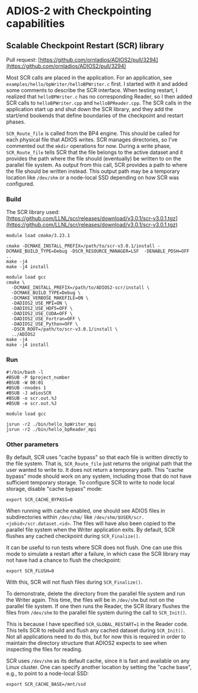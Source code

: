 # ADIOS-2 with Checkpointing capabilities

## Scalable Checkpoint Restart (SCR) library

Pull request: [https://github.com/ornladios/ADIOS2/pull/3294](https://github.com/ornladios/ADIOS2/pull/3294)

Most SCR calls are placed in the application.  For an application, see `examples/hello/bpWriter/helloBPWriter.c` first.  I started with it and added some comments to describe the SCR interface.  When testing restart, I realized that `helloBPWriter.c` has no corresponding Reader, so I then added SCR calls to `helloBPWriter.cpp` and `helloBPReader.cpp`.  The SCR calls in the application start up and shut down the SCR library, and they add the start/end bookends that define boundaries of the checkpoint and restart phases.

`SCR_Route_file` is called from the BP4 engine.  This should be called for each physical file that ADIOS writes.  SCR manages directories, so I've commented out the `mkdir` operations for now.  During a write phase, `SCR_Route_file` tells SCR that the file belongs to the active dataset and it provides the path where the file should (eventually) be written to on the parallel file system.  As output from this call, SCR provides a path to where the file should be written instead.  This output path may be a temporary location like `/dev/shm` or a node-local SSD depending on how SCR was configured.

### Build

The SCR library used: [https://github.com/LLNL/scr/releases/download/v3.0.1/scr-v3.0.1.tgz](https://github.com/LLNL/scr/releases/download/v3.0.1/scr-v3.0.1.tgz)

```
module load cmake/3.23.1

cmake -DCMAKE_INSTALL_PREFIX=/path/to/scr-v3.0.1/install -DCMAKE_BUILD_TYPE=Debug -DSCR_RESOURCE_MANAGER=LSF  -DENABLE_PDSH=OFF  ..
make -j4
make -j4 install

module load gcc
cmake \
  -DCMAKE_INSTALL_PREFIX=/path/to/ADIOS2-scr/install \
  -DCMAKE_BUILD_TYPE=Debug \
  -DCMAKE_VERBOSE_MAKEFILE=ON \
  -DADIOS2_USE_MPI=ON \
  -DADIOS2_USE_HDF5=OFF \
  -DADIOS2_USE_CUDA=OFF \
  -DADIOS2_USE_Fortran=OFF \
  -DADIOS2_USE_Python=OFF \
  -DSCR_ROOT=/path/to/scr-v3.0.1/install \
  ../ADIOS2
make -j4
make -j4 install
```

### Run

```
#!/bin/bash -l
#BSUB -P $project_number
#BSUB -W 00:01
#BSUB -nnodes 1
#BSUB -J adiosSCR
#BSUB -o scr.out.%J
#BSUB -e scr.out.%J

module load gcc

jsrun -r2 ./bin/hello_bpWriter_mpi
jsrun -r2 ./bin/hello_bpReader_mpi
```

### Other parameters

By default, SCR uses "cache bypass" so that each file is written directly to the file system.  That is, `SCR_Route_file` just returns the original path that the user wanted to write to.  It does not return a temporary path.  This "cache bypass" mode should work on any system, including those that do not have sufficient temporary storage.  To configure SCR to write to node local storage, disable "cache bypass" mode:
```
export SCR_CACHE_BYPASS=0
```

When running with cache enabled, one should see ADIOS files in subdirectories within `/dev/shm/` like `/dev/shm/$USER/scr.<jobid>/scr.dataset.<id>`.  The files will have also been copied to the parallel file system when the Writer application exits.  By default, SCR flushes any cached checkpoint during `SCR_Finalize()`.

It can be useful to run tests where SCR does not flush.  One can use this mode to simulate a restart after a failure, in which case the SCR library may not have had a chance to flush the checkpoint:
```
export SCR_FLUSH=0
```

With this, SCR will not flush files during `SCR_Finalize()`.

To demonstrate, delete the directory from the parallel file system and run the Writer again.  This time, the files will be in `/dev/shm` but not on the parallel file system.  If one then runs the Reader, the SCR library flushes the files from `/dev/shm` to the parallel file system during the call to `SCR_Init()`.

This is because I have specified `SCR_GLOBAL_RESTART=1` in the Reader code.  This tells SCR to rebuild and flush any cached dataset during `SCR_Init()`.  Not all applications need to do this, but for now this is required in order to maintain the directory structure that ADIOS2 expects to see when inspecting the files for reading.

SCR uses `/dev/shm` as its default cache, since it is fast and available on any Linux cluster.  One can specify another location by setting the "cache base", e.g., to point to a node-local SSD:
```
export SCR_CACHE_BASE=/mnt/ssd
```
